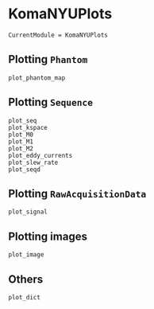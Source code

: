 # KomaNYUPlots

```@meta
CurrentModule = KomaNYUPlots
```

## Plotting `Phantom`

```@docs
plot_phantom_map
```

## Plotting `Sequence`

```@docs
plot_seq
plot_kspace
plot_M0
plot_M1
plot_M2
plot_eddy_currents
plot_slew_rate
plot_seqd
```

## Plotting `RawAcquisitionData`

```@docs
plot_signal
```

## Plotting images

```@docs
plot_image
```

## Others

```@docs
plot_dict
```

